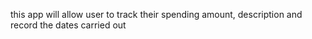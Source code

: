 this app will allow user to track their spending amount, description and record the dates carried out 
